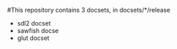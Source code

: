 #This repository contains 3 docsets, in docsets/*/release

+ sdl2 docset
+ sawfish docse
+ glut docset
